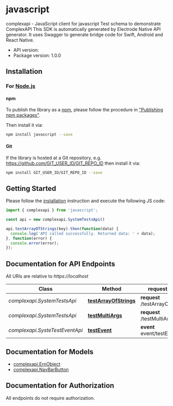# javascript

complexapi - JavaScript client for javascript
Test schema to demonstrate ComplexAPI 
This SDK is automatically generated by Electrode Native API generator.
It uses Swagger to generate bridge code for Swift, Android and React Native.

- API version: 
- Package version: 1.0.0

## Installation

### For [Node.js](https://nodejs.org/)

#### npm

To publish the library as a [npm](https://www.npmjs.com/),
please follow the procedure in ["Publishing npm packages"](https://docs.npmjs.com/getting-started/publishing-npm-packages).

Then install it via:

```sh
npm install javascript --save
```

#### Git

If the library is hosted at a Git repository, e.g.
https://github.com/GIT_USER_ID/GIT_REPO_ID
then install it via:

```sh
npm install GIT_USER_ID/GIT_REPO_ID --save
```

## Getting Started

Please follow the [installation](#installation) instruction and execute the following JS code:

```javascript
import { complexapi } from 'javascript';

const api = new complexapi.SystemTestsApi()

api.testArrayOfStrings(key).then(function(data) {
  console.log('API called successfully. Returned data: ' + data);
}, function(error) {
  console.error(error);
});

```

## Documentation for API Endpoints

All URIs are relative to *https://localhost*

Class | Method |request type | Description
------------ | ------------- | ------------- | -------------
*complexapi.SystemTestsApi* | [**testArrayOfStrings**](docs/SystemTestsApi.md#testArrayOfStrings) | **request** /testArrayOfStrings | 
*complexapi.SystemTestsApi* | [**testMultiArgs**](docs/SystemTestsApi.md#testMultiArgs) | **request** /testMultiArgs | 
*complexapi.SysteTestEventApi* | [**testEvent**](docs/SysteTestEventApi.md#testEvent) | **event** event/testEvent | 

## Documentation for Models
 - [complexapi.ErnObject](docs/ErnObject.md)
 - [complexapi.NavBarButton](docs/NavBarButton.md)

## Documentation for Authorization

 All endpoints do not require authorization.

